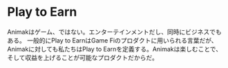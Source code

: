 # Play to Earn

Animakはゲーム、ではない。エンターテインメントだし、同時にビジネスでもある。 一般的にPlay to EarnはGame Fiのプロダクトに用いられる言葉だが、Animakに対しても私たちはPlay to Earnを定義する。Animakは楽しむことで、そして収益を上げることが可能なプロダクトだからだ。
